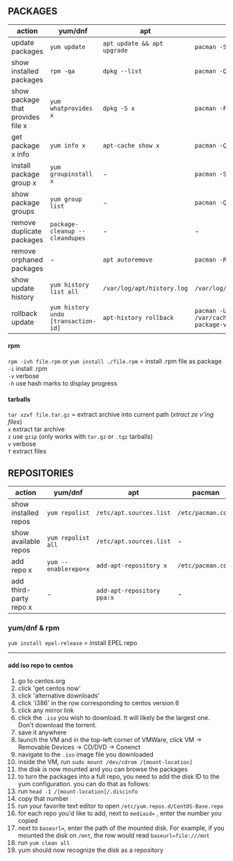 ## PACKAGES

| action                               | yum/dnf                             | apt                           | pacman               | pkg |
|--------------------------------------|-------------------------------------|-------------------------------|----------------------|-----|
| update packages                      | `yum update`                        | `apt update && apt upgrade`   | `pacman -Syu`        |     |
| show installed packages              | `rpm -qa`                           | `dpkg --list`                 | `pacman -Q`          |     |
| show package that provides file x    | `yum whatprovides x`                | `dpkg -S x`                   | `pacman -F x`        |     |
| get package x info                   | `yum info x`                        | `apt-cache show x`            | `pacman -Qi x`       |     |
| install package group x              | `yum groupinstall x`                | -                             | `pacman -S x`        |     |
| show package groups                  | `yum group list`                    | -                             | `pacman -Qg`         |     |
| remove duplicate packages            | `package-cleanup --cleandupes`      | -                             | -                    |     |
| remove orphaned packages             | -                                   | `apt autoremove`              | `pacman -Ru`         |     |
| show update history                  | `yum history list all`              | `/var/log/apt/history.log`    | `/var/log/pacman.log`|     |
| rollback update|`yum history undo [transaction-id]`|`apt-history rollback`|`pacman -U /var/cache/pacman/pkg/[old-package-version]`|     |

#### rpm

`rpm -ivh file.rpm` or `yum install ./file.rpm` = install .rpm file as package  
`-i` install .rpm  
`-v` verbose  
`-h` use hash marks to display progress

#### tarballs

`tar xzvf file.tar.gz` = extract archive into current path (*xtract ze v'ing files*)  
`x` extract tar archive  
`z` use `gzip` (only works with `tar.gz` or `.tgz` tarballs)  
`v` verbose  
`f` extract files


## REPOSITORIES

| action                  | yum/dnf               | apt                        | pacman                    | pkg |
|-------------------------|-----------------------|----------------------------|---------------------------|-----|
| show installed repos    | `yum repolist`        | `/etc/apt.sources.list`    | `/etc/pacman.conf`        |     |
| show available repos    | `yum repolist all`    | `/etc/apt.sources.list`    | -                         |     |
| add repo x              | `yum --enablerepo=x`  | `add-apt-repository x`     | `/etc/pacman.conf`        |     |
| add third-party repo x  | -                     | `add-apt-repository ppa:x` | -                         |     |

### yum/dnf & rpm

`yum install epel-release` = install EPEL repo

---
#### add iso repo to centos
1. go to centos.org
1. click 'get centos now'
1. click 'alternative downloads'
1. click 'i386' in the row corresponding to centos version 6
1. click any mirror link
1. click the `.iso` you wish to download. It will likely be the largest one. Don't download the torrent.
1. save it anywhere
1. launch the VM and in the top-left corner of VMWare, click VM -> Removable Devices -> CD/DVD -> Conenct
1. navigate to the `.iso` image file you downloaded
1. inside the VM, run `sudo mount /dev/cdrom /[mount-location]`
1. the disk is now mounted and you can browse the packages
1. to turn the packages into a full repo, you need to add the disk ID to the yum configuration. you can do that as follows:
1. run `head -1 /[mount-location]/.discinfo`
1. copy that number
1. run your favorite text editor to open `/etc/yum.repos.d/CentOS-Base.repo`
1. for each repo you'd like to add, next to `mediaid=` , enter the number you copied
1. next to `baseurl=`, enter the path of the mounted disk. For example, if you mounted the disk on `/mnt`, the row would read `baseurl=file:///mnt`
1. run `yum clean all`
1. yum should now recognize the disk as a repository
